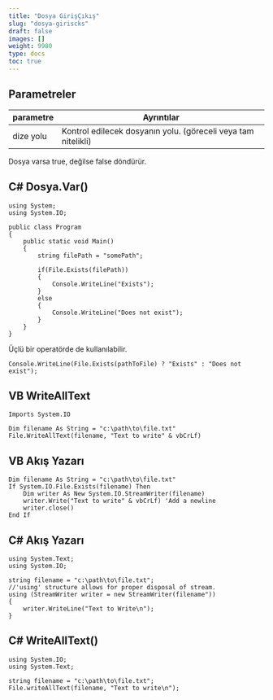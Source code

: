 ```yaml
---
title: "Dosya GirişÇıkış"
slug: "dosya-giriscks"
draft: false
images: []
weight: 9980
type: docs
toc: true
---
```


## Parametreler
| parametre| Ayrıntılar |
| ------ | ------ |
| dize yolu | Kontrol edilecek dosyanın yolu. (göreceli veya tam nitelikli) |

Dosya varsa true, değilse false döndürür.

## C# Dosya.Var()
    using System;
    using System.IO;
                    
    public class Program
    {
        public static void Main()
        {
            string filePath = "somePath";
        
            if(File.Exists(filePath))
            {
                Console.WriteLine("Exists");
            }
            else
            {
                Console.WriteLine("Does not exist");    
            }
        }
    }

Üçlü bir operatörde de kullanılabilir.

    Console.WriteLine(File.Exists(pathToFile) ? "Exists" : "Does not exist");

## VB WriteAllText
<!-- tüm diller: lang-vb -->
    Imports System.IO

    Dim filename As String = "c:\path\to\file.txt"
    File.WriteAllText(filename, "Text to write" & vbCrLf)

## VB Akış Yazarı
<!-- tüm diller: lang-vb -->
    Dim filename As String = "c:\path\to\file.txt"
    If System.IO.File.Exists(filename) Then
        Dim writer As New System.IO.StreamWriter(filename)
        writer.Write("Text to write" & vbCrLf) 'Add a newline
        writer.close()
    End If

## C# Akış Yazarı
<!-- tüm dil: c# -->
    using System.Text;
    using System.IO;
    
    string filename = "c:\path\to\file.txt";
    //'using' structure allows for proper disposal of stream.
    using (StreamWriter writer = new StreamWriter(filename"))
    {
        writer.WriteLine("Text to Write\n");
    }

## C# WriteAllText()
    using System.IO;
    using System.Text;
    
    string filename = "c:\path\to\file.txt";
    File.writeAllText(filename, "Text to write\n");

